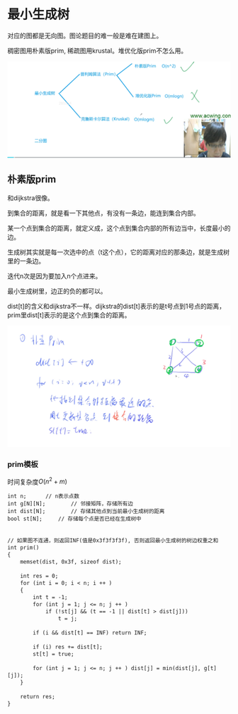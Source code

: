 # 最小生成树

对应的图都是无向图。图论题目的难一般是难在建图上。

稠密图用朴素版prim, 稀疏图用krustal。堆优化版prim不怎么用。

![](imgs/1.png)

## 朴素版prim

和dijkstra很像。

到集合的距离，就是看一下其他点，有没有一条边，能连到集合内部。

某一个点到集合的距离，就定义成，这个点到集合内部的所有边当中，长度最小的边。

生成树其实就是每一次选中的点（t这个点），它的距离对应的那条边，就是生成树里的一条边。

迭代n次是因为要加入n个点进来。

最小生成树里，边正的负的都可以。

dist[t]的含义和dijkstra不一样。dijkstra的dist[t]表示的是t号点到1号点的距离，prim里dist[t]表示的是这个点到集合的距离。

![](imgs/2.png)

### prim模板

时间复杂度$O(n^2+m)$

```
int n;      // n表示点数
int g[N][N];        // 邻接矩阵，存储所有边
int dist[N];        // 存储其他点到当前最小生成树的距离
bool st[N];     // 存储每个点是否已经在生成树中


// 如果图不连通，则返回INF(值是0x3f3f3f3f), 否则返回最小生成树的树边权重之和
int prim()
{
    memset(dist, 0x3f, sizeof dist);

    int res = 0;
    for (int i = 0; i < n; i ++ )
    {
        int t = -1;
        for (int j = 1; j <= n; j ++ )
            if (!st[j] && (t == -1 || dist[t] > dist[j]))
                t = j;

        if (i && dist[t] == INF) return INF;

        if (i) res += dist[t];
        st[t] = true;

        for (int j = 1; j <= n; j ++ ) dist[j] = min(dist[j], g[t][j]);
    }

    return res;
}
```
